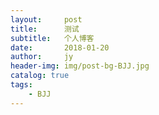 ```yaml
---
layout:     post
title:      测试
subtitle:   个人博客
date:       2018-01-20
author:     jy
header-img: img/post-bg-BJJ.jpg
catalog: true
tags:
    - BJJ
---
```


